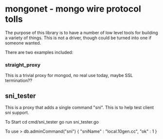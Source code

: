 # mongonet - mongo wire protocol tolls

The purpose of this library is to have a number of low level tools for building a variety of things.
This is not a driver, though could be turned into one if someone wanted.

There are two examples included:

### straight_proxy
This is a trivial proxy for mongod, no real use today, maybe SSL termination??

## sni_tester
This is a proxy that adds a single command "sni".
This is to help test client sni support.

To Start
   cd cmd/sni_tester
   go run sni_tester.go <path to crt file> <path to key file>

To use
    > db.adminCommand("sni")
    { "sniName" : "local.10gen.cc", "ok" : 1 }
